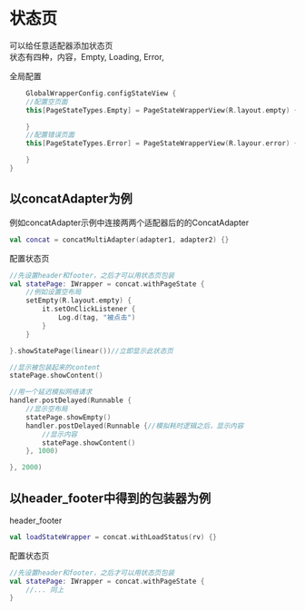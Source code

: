 # 状态页

可以给任意适配器添加状态页    
状态有四种，内容，Empty, Loading, Error,

全局配置

```kotlin
    GlobalWrapperConfig.configStateView {
    //配置空页面
    this[PageStateTypes.Empty] = PageStateWrapperView(R.layout.empty) {v:View->

    }
    //配置错误页面
    this[PageStateTypes.Error] = PageStateWrapperView(R.layour.error) {v:View->

    }
}
```

## 以concatAdapter为例

例如concatAdapter示例中连接两两个适配器后的的ConcatAdapter

```kotlin
val concat = concatMultiAdapter(adapter1, adapter2) {}
```

配置状态页

```kotlin
//先设置header和footer，之后才可以用状态页包装
val statePage: IWrapper = concat.withPageState {
    //例如设置空布局
    setEmpty(R.layout.empty) {
        it.setOnClickListener {
            Log.d(tag, "被点击")
        }
    }

}.showStatePage(linear())//立即显示此状态页

//显示被包装起来的content
statePage.showContent()

//用一个延迟模拟网络请求
handler.postDelayed(Runnable {
    //显示空布局
    statePage.showEmpty()
    handler.postDelayed(Runnable {//模拟耗时逻辑之后，显示内容
        //显示内容
        statePage.showContent()
    }, 1000)

}, 2000)

```

## 以header_footer中得到的包装器为例

header_footer

```kotlin
val loadStateWrapper = concat.withLoadStatus(rv) {}
```

配置状态页

```kotlin
//先设置header和footer，之后才可以用状态页包装
val statePage: IWrapper = concat.withPageState {
    //... 同上
}

```